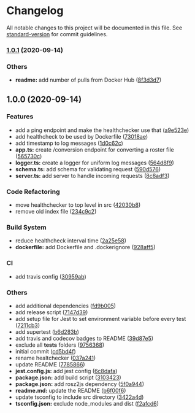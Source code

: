 # Changelog

All notable changes to this project will be documented in this file. See [standard-version](https://github.com/conventional-changelog/standard-version) for commit guidelines.

### [1.0.1](https://github.com/GitHug/roster-converter/compare/v1.0.0...v1.0.1) (2020-09-14)


### Others

* **readme:** add number of pulls from Docker Hub ([8f3d3d7](https://github.com/GitHug/roster-converter/commit/8f3d3d76bc3f0bb50fe4f979de3ac76802a46d15))

## 1.0.0 (2020-09-14)


### Features

* add a ping endpoint and make the healthchecker use that ([a9e523e](https://github.com/GitHug/roster-converter/commit/a9e523ebe9967aaac3527b22881fc719b144e89e))
* add healthcheck to be used by Dockerfile ([73018ae](https://github.com/GitHug/roster-converter/commit/73018ae523bdb9f7b5c582f42f7846d97506e40f))
* add timestamp to log messages ([1d0c62c](https://github.com/GitHug/roster-converter/commit/1d0c62cd72ab58dc6faa15454ec30c45d4d9811f))
* **app.ts:** create /conversion endpoint for converting a roster file ([565730c](https://github.com/GitHug/roster-converter/commit/565730cf0a6967b24b6231915f35a1234e430601))
* **logger.ts:** create a logger for uniform log messages ([564d8f9](https://github.com/GitHug/roster-converter/commit/564d8f93c00daebfccfda98eb501ef09ef846c96))
* **schema.ts:** add schema for validating request ([590d576](https://github.com/GitHug/roster-converter/commit/590d576196e461c9ed41636a70f5ec756c721095))
* **server.ts:** add server to handle incoming requests ([8c8adf3](https://github.com/GitHug/roster-converter/commit/8c8adf3d6e17e4061e0518605c624345894090bd))


### Code Refactoring

* move healthchecker to top level in src ([42030b8](https://github.com/GitHug/roster-converter/commit/42030b8f627625f814d73b3fc7681a1163145a41))
* remove old index file ([234c9c2](https://github.com/GitHug/roster-converter/commit/234c9c296250f81285228e017d705b3ac4b21b1b))


### Build System

* reduce healthcheck interval time ([2a25e58](https://github.com/GitHug/roster-converter/commit/2a25e58e2ffe946ebf0065eedf6f707bf997b02a))
* **dockerfile:** add Dockerfile and .dockerignore ([928aff5](https://github.com/GitHug/roster-converter/commit/928aff5810faaa608629ef68c7f1a3e0a568179b))


### CI

* add travis config ([30959ab](https://github.com/GitHug/roster-converter/commit/30959ab1074970ce00f0cb24b6c73d78a38149a5))


### Others

* add additional dependencies ([fd9b005](https://github.com/GitHug/roster-converter/commit/fd9b005fdf54a68834f857f8755f95dc679874b5))
* add release script ([7147d39](https://github.com/GitHug/roster-converter/commit/7147d39fd4a531cfc00df8105d77431c408606f6))
* add setup file for Jest to set environment variable before every test ([7211cb3](https://github.com/GitHug/roster-converter/commit/7211cb3102aef203676fa388811e138becd0434b))
* add supertest ([b6d283b](https://github.com/GitHug/roster-converter/commit/b6d283b1fc72a9e19a715a80fb1714dcce122b2a))
* add travis and codecov badges to README ([39d87e5](https://github.com/GitHug/roster-converter/commit/39d87e5a29532e321623ba53248174fb794563f3))
* exclude all __tests__ folders ([9756368](https://github.com/GitHug/roster-converter/commit/9756368a4e0c0357fd7045b128cbeab60396debb))
* initial commit ([cd5bd4f](https://github.com/GitHug/roster-converter/commit/cd5bd4fd71134a4a709b81607e3efa48be76ea63))
* rename healtchecker ([037a241](https://github.com/GitHug/roster-converter/commit/037a2419b99bf35b9d6690648a2c7ae246c9d569))
* update README ([7785866](https://github.com/GitHug/roster-converter/commit/77858661b92d90bd19de229571d840ac764aa96d))
* **jest.config.js:** add jest config ([6c8dafa](https://github.com/GitHug/roster-converter/commit/6c8dafa3cf66a010f841ee0667aa5d373466b018))
* **package.json:** add build script ([3103423](https://github.com/GitHug/roster-converter/commit/3103423ddc1dcdbee5d38cf1bc234b7ab4c2b112))
* **package.json:** add rosz2js dependency ([5f0a944](https://github.com/GitHug/roster-converter/commit/5f0a944f027057b8369a40e471be77adf01efcdd))
* **readme.md:** update the README ([b6f00f6](https://github.com/GitHug/roster-converter/commit/b6f00f6c6b3cfc7f15f3cc69c98230639037dc48))
* update tsconfig to include src directory ([3422a4d](https://github.com/GitHug/roster-converter/commit/3422a4d8d41a9df549828557c9397769f472da5a))
* **tsconfig.json:** exclude node_modules and dist ([f2afcd6](https://github.com/GitHug/roster-converter/commit/f2afcd69626af9b57b7afe3944f8ce3fd23414d7))
